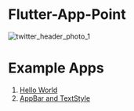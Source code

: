 # Flutter-App-Point
![twitter_header_photo_1](https://user-images.githubusercontent.com/40803579/55145497-004f6880-516d-11e9-88f7-89305cfb8970.png)


# Example Apps

1. [Hello World](https://github.com/Nawsher-Ali/Flutter-App-Point/tree/master/hello_world)
2. [AppBar and TextStyle](https://github.com/Nawsher-Ali/Flutter-App-Point/tree/master/hello_world)
